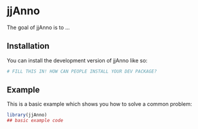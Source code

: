 
# jjAnno

<!-- badges: start -->
<!-- badges: end -->

The goal of jjAnno is to ...

## Installation

You can install the development version of jjAnno like so:

``` r
# FILL THIS IN! HOW CAN PEOPLE INSTALL YOUR DEV PACKAGE?
```

## Example

This is a basic example which shows you how to solve a common problem:

``` r
library(jjAnno)
## basic example code
```

